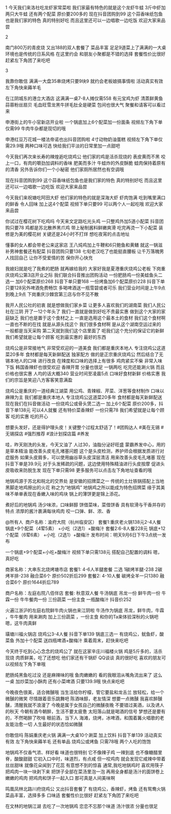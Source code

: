 
1
今天我们来洛社吃龙虾家常菜啦
我们家最有特色的就是这个龙虾牛蛙
3斤中虾加两只大牛蛙
还有两个配菜
原价要200多的
现在抖音团购到99
这个蒜香味纸包鱼也是我们家的特色
真的特别好吃
而且这里还可以一边唱歌一边吃饭
欢迎大家来品尝

2

南门800万的青皮烧
又出188的双人套餐了
菜品丰富
足足9道菜上了满满的一大桌
环境也是传统的日系风格
在这里约会
和朋友小聚都是不错的选择
套餐性价比很好
赶紧左下角团了来吃吧

3

我靠你敢信
满满一大盘35串烧烤只要9块9
就约会老板娘搞事情啦
活动真实有效
左下角快来薅羊毛

在江阴城东的港立大酒店
这满满一桌7-8人摊仅需558
有元宝鸡为虾
清蒸鲜黄鱼
蒜蓉粉丝扇贝
毛血旺雪龙黑牛拼毛肚全是硬菜
包间也很大气
聚餐和请客可以看过来

申港街上的牛小官新店开业啦
一个锅底加上6个配菜加一份面条
视频左下角下单仅需99
牛肉牛杂都是现切的哦

申港红豆万花城一楼法帝诺也出抖音团购啦
4寸动物奶油蛋糕
视频左下角下单仅需29.9哦
两种口味可选
快给我们平淡的日常里加一点甜吧

今天我们再次来长寿的辣煌逅吃烧鸡公
他们家的鸡是活杀现烧的
表皮黄而不黑
咬上一口，有肉的嚼劲加调料的香味
肥美而多汁
牛蛙炸的外皮酥脆
蛙肉保持着原有的清香
另外告诉你们一个小秘密
他们家厕所居然也有空调哦

现在抖音团购到99
这个蒜香味纸包鱼也是我们家的特色
真的特别好吃
而且这里还可以一边唱歌一边吃饭
欢迎大家来品尝


今天我们来祝塘吃阿田大虾
他们家的特色的就是深海大虾
虾肉饱满
吃到嘴里满口的鲜香
令人回味
加上这4个配菜
视频下单只要99
可以两个人一起吃哦
欢迎大家来品尝


你试过在樱花树下吃鸡吗
今天来文定路吃光头鸡
一只整鸡外加5道小配菜
抖音团购只要78
鸡都是苏北散养黑爪鸡
带上秘制酱料鲜嫩爽滑
吃完再烫一下小配菜
装修是为美的樱花树
关键还是24小时不打烊
想吃夜宵的点击地址

懂事的女人都会带老公来这家店
王八炖鸡加上牛鞭和6只鲍鱼和黄鳝
就这一锅滋补男神套餐还有配菜
抖音团购只要138
七旬老汉吃了也能挺直腰板
让千万落魄男人找回自己
让你不受爱情的苦
保你开心快充

我媳妇就是吃了我煮的肥肠
就再嫁给我的
大家好我是夏港重庆烧鸡公老板
下岗重庆烧鸡公第3店开业之际
我们联合抖音推出团购活动
一份肥肠鸡一份美蛙鱼头二选一
加6个配菜原价268
抖音下单只要168
一份烤鱼加6个配菜原价228
抖音下单只要128另外啤酒免费畅饮
多喝啤酒送一瓶雪碧或者可乐
我们营业时间是上午9点到晚上9点
下岗重庆沙棘宫第三店与你不见不散

我开人民公社的初衷
就是想做我们家乡菜
让更多人喜欢我们的湖南菜
我们人民公社在江阴
开了一12个年头了
我们一直就是做到好吃不贵最实惠
做到这个大家的家庭缺乏
我们也是置于这个食材之上
一直是选用这个最本土的食材
我们这个食材啊一直也不断的在找
就是从源头找这个
我们很多食材啊
是从这个湖南空运过来的
一般都是当天采购
第二天就到我们这个店里面了
呃我们这个充分的保证它的新鲜
我们希望就是让每个顾客
吃到最实惠的
最好的东西

烧鸡公是非常接地气
非常受欢迎的一道美食
我们都是重庆本地人
专注烧鸡公这道菜20多年
食材都是每天新鲜配送
独家配方
做的是正宗重庆烧鸡公
然后结合了无锡本地人的口味
进行改良
在辣度和口味的选择上有很多
鸡肉紧实不柴
非常入味下饭
韩国香辣虾也很受欢迎
香辣开胃
分量也很足
一锅两吃
吃完还能涮火锅
而且价格也很实惠
人均的话大概340
营业时间至凌晨5点
口味好食材新鲜
价格实惠
我们的宗旨是笑迎八方客客笑意满盈


烧鸡公是重庆的一道经典江湖菜
用公鸡、青辣椒、芹菜、洋葱等食材制作
口味以麻辣为主
我们都是重庆本地人
专注烧鸡公这道菜20多年
食材都是每天新鲜配送
现在我们在抖音做活动
一份烧鸡公或骨头煲二选一
加上6个配菜
原价200多，抖音下单138元
可以4人就餐
还有特价菜香辣虾
一份只需78
我们希望就是让每个顾客
吃的实惠
吃的开心


想要头发好，还是得护理头皮！关键整个过程太舒适了！#团购达人 #美在无锡 #无锡探店 #强烈推荐 #浪计划探店篇 #养发


哇，昨天刚洗的头发，今天又油了
人过30，油脂分泌好旺盛
蒙霸养发中心，用的是草本精油
能改善头皮毛孔堵塞问题
这个是头皮检测，养护师会根据发质进行对症服务
如果头皮屑多，可以使用幽谷草头皮深层清洁
用来改善头皮毛孔堵塞
现在抖音下单是39.9元
对于头发稀疏的问题，这边使用特殊精油进行头皮按摩
促进头皮吸收来防脱生发
现在下单只需98
更多服务可以点击左下角地址查看的哦


地锅鸡源于苏北和皖北的交界处
是安徽的招牌菜之一
传统的土灶铁锅搭配上当地黑脚走地鸡擦出的火花
称之为“地锅鸡”
地锅鸡之所以能成为特色招牌菜
缘于其美味不单单表现在香嫩入味的鸡块
锅上的薄饼更是锦上添花。

煮好后的地锅鸡
汤少味浓，口味鲜醇
饼借菜味，菜借饼香
具有软滑与干香并存的特点
浓厚的酱汁裹满每块鸡肉
咬一口弹、鲜、浓、香

@所有人 
商户名称：渝府大院（杭州临安区） 
套餐1:重庆老火锅138元2-4人餐  
 锅底+9个配菜（4荤5素）
 +小吃（2选1）+酸梅汁
套餐2:6-8人餐228元
锅底+12个配菜（6荤6素）
+小吃（2选1）+酸梅汁
发布时间：明天9月6日下午3点统一发布


一个锅底+9个配菜+小吃+酸梅汁
视频下单只需138元
搭配自己配置的调料
嗯，真好吃

商家名称：大串东北烧烤塘市店 
套餐1:
4-6人羊腿套餐
二选
1碳烤羊腿-238
2碳烤羊排-238
融合菜6个
原价502折后299
套餐2:
4-10人餐
碳烤全羊一只1380
融合菜6个
原价1644折后789

商户名称：左庭右院八佰伴店
套餐:
秋意双人餐 
牛汤锅底 
吊龙一份 鲜牛肉一份 牛霖一份 牛牛餐肉一份 
三份蔬菜 一份主食 一瓶酸梅汁
抖音价252


火遍江浙沪的左庭右院鲜牛肉火锅也来江阴啦
牛汤作为锅底
吊龙，鲜牛肉，牛霖 ，牛牛餐肉
用来涮肉
加上三份蔬菜 ，一份主食
和你的Ta来体验深秋的火锅吧
嗯，这牛肉真鲜



璜塘川福火锅店 
烧鸡公3-4人餐
抖音下单139
锅底三选一
有烧鸡公，鱿鱼虾，酸菜鱼
外加十个配菜
送四瓶啤酒+酸梅汁
乘着周末，赶快来吃吧

今天终于吃到心心念念的烧鸡公了
就在这家辛庄川福楼火锅
鸡是5斤多的，活杀现烧
肉质鲜美，吃了还想吃
他们家还有干锅虾
QQ谈谈
真的很好吃
喜欢的朋友可以视频左下角下单哦

肥肠炖黑鱼吃过没
还是麻辣味的哦
鱼肉嫩嫩的
看的我眼泪从嘴角流出来了
这么一桌
加炒菜加小酥肉
还有小菜啤酒
只要139.9哦
快点来吃吧


今晚夜色很美，适合微醺哦
当生活给你柠檬，管它要盐和龙舌兰
放轻松，给一个微醺的微笑
尽情跟着音乐跳舞吧
陈酒味醇，老友情深
想要一点微醺
我喜欢醉醺醺，清醒我就不浪漫了
今晚是属于女孩自己的微醺夜晚
不要错过美酒，以及诱人的秋天
今朝有酒今朝醉，生活不要太疲惫
太阳落山就是喝酒的信号
梦想还是要有的，不然喝醉了吹啥
眼前酒，当下人
海滩，烧烤，冰啤酒，和围着篝火唱歌的老友能治愈一切
人生最好的状态恰如微醺

你敢信吗
陈娟重庆老火锅
满满一大桌10个涮菜 
加上饮料
抖音下单139
活动真实有效
左下角快来薅羊毛
还有单品
烧鸡公或烤鱼
只需78哦
两个人吃的饱饱

地锅鸡不仅香气浓、样好看
味道也很特别
它不像辣子鸡 一辣到底
也不像糖醋里脊，酸酸甜甜
它初入口中时，味道烈，有点咸
但一咬鸡肉
就会发现它咸辣中带着丝丝甜味
就像花朵闻到了花蕊
有意想不到的惊喜
通常,我吃地锅鸡时
喜欢用筷子把鸡肉一块一块剥下来
把饼子全部在菜汤里泡一泡
再用全身都是汤汁的面饼卷上嫩嫩的鸡肉
把鸡肉和饼子一起入口
那可真是人间美味啊

鸣凰凤林北路川府烧鸡公
又出抖音套餐了
有烧鸡公，香辣虾，烤鱼
还有鸳鸯火锅
菜品丰富，选择多多
口味适
套餐性价比很好
赶紧左下角团了来吃吧

在文林的地锅江湖
去吃了一次地锅鸡
恋恋不忘那个味道
汤汁很浓
分量也很足

